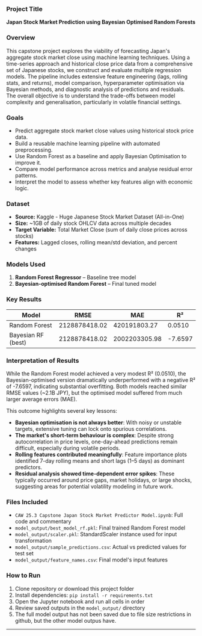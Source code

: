 
### Project Title
**Japan Stock Market Prediction using Bayesian Optimised Random Forests**

### Overview
This capstone project explores the viability of forecasting Japan's aggregate stock market close using machine learning techniques. Using a time-series approach and historical close price data from a comprehensive set of Japanese stocks, we construct and evaluate multiple regression models. The pipeline includes extensive feature engineering (lags, rolling stats, and returns), model comparison, hyperparameter optimisation via Bayesian methods, and diagnostic analysis of predictions and residuals. The overall objective is to understand the trade-offs between model complexity and generalisation, particularly in volatile financial settings.

### Goals
- Predict aggregate stock market close values using historical stock price data.
- Build a reusable machine learning pipeline with automated preprocessing.
- Use Random Forest as a baseline and apply Bayesian Optimisation to improve it.
- Compare model performance across metrics and analyse residual error patterns.
- Interpret the model to assess whether key features align with economic logic.

### Dataset
- **Source:** Kaggle - Huge Japanese Stock Market Dataset (All-in-One)
- **Size:** ~1GB of daily stock OHLCV data across multiple decades
- **Target Variable:** Total Market Close (sum of daily close prices across stocks)
- **Features:** Lagged closes, rolling mean/std deviation, and percent changes

### Models Used
1. **Random Forest Regressor** – Baseline tree model
2. **Bayesian-optimised Random Forest** – Final tuned model

### Key Results
| Model              | RMSE          | MAE             | R²      |
|-------------------|---------------|------------------|----------|
| Random Forest      | 2128878418.02 | 420191803.27     | 0.0510   |
| Bayesian RF (best) | 2128878418.02 | 2002203305.98    | -7.6597  |

### Interpretation of Results
While the Random Forest model achieved a very modest R² (0.0510), the Bayesian-optimised version dramatically underperformed with a negative R² of -7.6597, indicating substantial overfitting. Both models reached similar RMSE values (~2.1B JPY), but the optimised model suffered from much larger average errors (MAE).

This outcome highlights several key lessons:
- **Bayesian optimisation is not always better**: With noisy or unstable targets, extensive tuning can lock onto spurious correlations.
- **The market's short-term behaviour is complex**: Despite strong autocorrelation in price levels, one-day-ahead predictions remain difficult, especially during volatile periods.
- **Rolling features contributed meaningfully**: Feature importance plots identified 7-day rolling means and short lags (1–5 days) as dominant predictors.
- **Residual analysis showed time-dependent error spikes**: These typically occurred around price gaps, market holidays, or large shocks, suggesting areas for potential volatility modeling in future work.

### Files Included
- `CAW 25.3 Capstone Japan Stock Market Predictor Model.ipynb`: Full code and commentary
- `model_output/best_model_rf.pkl`: Final trained Random Forest model
- `model_output/scaler.pkl`: StandardScaler instance used for input transformation
- `model_output/sample_predictions.csv`: Actual vs predicted values for test set
- `model_output/feature_names.csv`: Final model's input features

### How to Run
1. Clone repository or download this project folder
2. Install dependencies: `pip install -r requirements.txt`
3. Open the Jupyter notebook and run all cells in order
4. Review saved outputs in the `model_output/` directory
5. The full model output has not been saved due to file size restrictions in github, but the other model outpus have.

---


